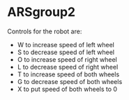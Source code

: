 # ARSgroup2

Controls for the robot are:

- W to increase speed of left wheel
- S to decrease speed of left wheel
- O to increase speed of right wheel
- L to decrease speed of right wheel
- T to increase speed of both wheels
- G to decrease speed of both wheels
- X to put speed of both wheels to 0